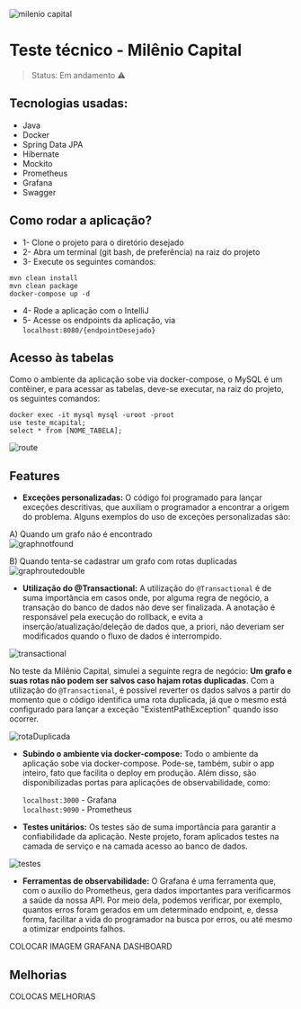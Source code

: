 ![milenio capital](https://user-images.githubusercontent.com/80921933/166538142-3d177de7-8596-4ebf-a9c4-997287fa70f1.png)
# Teste técnico - Milênio Capital

>Status: Em andamento ⚠️

## Tecnologias usadas:

+ Java
+ Docker
+ Spring Data JPA
+ Hibernate
+ Mockito
+ Prometheus
+ Grafana
+ Swagger

## Como rodar a aplicação?

+ 1- Clone o projeto para o diretório desejado
+ 2- Abra um terminal (git bash, de preferência) na raiz do projeto
+ 3- Execute os seguintes comandos:
```
mvn clean install
mvn clean package
docker-compose up -d
```

+ 4- Rode a aplicação com o IntelliJ
+ 5- Acesse os endpoints da aplicação, via `localhost:8080/{endpointDesejado}`

## Acesso às tabelas

Como o ambiente da aplicação sobe via docker-compose, o MySQL é um contêiner, e para acessar as tabelas, deve-se executar, na raiz do projeto, os seguintes comandos:
```
docker exec -it mysql mysql -uroot -proot
use teste_mcapital;
select * from [NOME_TABELA];
```
![route](https://user-images.githubusercontent.com/80921933/166553435-f53c0c8f-e51b-4bde-820d-ae0054972360.png)



## Features

+ <b>Exceções personalizadas:</b> O código foi programado para lançar exceções descritivas, que auxiliam o programador a encontrar a origem do problema. Alguns exemplos do uso de exceções personalizadas são:

A) Quando um grafo não é encontrado<br>
![graphnotfound](https://user-images.githubusercontent.com/80921933/166590562-620bc102-6799-41cb-9317-abefafa0cd8c.png)


B) Quando tenta-se cadastrar um grafo com rotas duplicadas<br>
![graphroutedouble](https://user-images.githubusercontent.com/80921933/166589874-376810b4-0917-4df2-bb87-3e91be9bef57.png)

+ <b>Utilização do @Transactional:</b> A utilização do `@Transactional` é de suma importância em casos onde, por alguma regra de negócio, a transação do banco de dados não deve ser finalizada. A anotação é responsável pela execução do rollback, e evita a inserção/atualização/deleção de dados que, a priori, não deveriam ser modificados quando o fluxo de dados é interrompido.

![transactional](https://user-images.githubusercontent.com/80921933/166587537-c6b8b546-1e8e-48b2-a037-64293292d550.png)

No teste da Milênio Capital, simulei a seguinte regra de negócio: <b>Um grafo e suas rotas não podem ser salvos caso hajam rotas duplicadas</b>. Com a utilização do `@Transactional`, é possível reverter os dados salvos a partir do momento que o código identifica uma rota duplicada, já que o mesmo está configurado para lançar a exceção "ExistentPathException" quando isso ocorrer.

![rotaDuplicada](https://user-images.githubusercontent.com/80921933/166587693-419b4280-e6bc-4cc3-a913-39d00f046f40.png)


+ <b>Subindo o ambiente via docker-compose:</b> Todo o ambiente da aplicação sobe via docker-compose. Pode-se, também, subir o app inteiro, fato que facilita o deploy em produção. Além disso, são disponibilizadas portas para aplicações de observabilidade, como:

  `localhost:3000` - Grafana <br>
  `localhost:9090` - Prometheus
  
+ <b>Testes unitários:</b> Os testes são de suma importância para garantir a confiabilidade da aplicação. Neste projeto, foram aplicados testes na camada de serviço e na camada acesso ao banco de dados.

![testes](https://user-images.githubusercontent.com/80921933/166562548-fd0a521b-c8fa-4921-b867-f69a3a3fc77b.png)


+ <b>Ferramentas de observabilidade:</b> O Grafana é uma ferramenta que, com o auxílio do Prometheus, gera dados importantes para verificarmos a saúde da nossa API. Por meio dela, podemos verificar, por exemplo, quantos erros foram gerados em um determinado endpoint, e, dessa forma, facilitar a vida do programador na busca por erros, ou até mesmo a otimizar endpoints falhos.

COLOCAR IMAGEM GRAFANA DASHBOARD

## Melhorias

COLOCAS MELHORIAS
